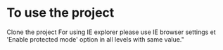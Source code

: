 # To use the project

Clone the project
For using IE explorer please use IE browser settings et 'Enable protected mode' option in all levels with same value."
